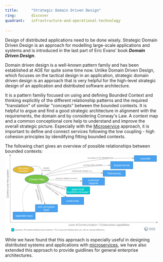 ```yaml
---
title:      "Strategic Domain Driven Design"
ring:       discover
quadrant:   infrastructure-and-operational-technology

---
```


Design of distributed applications need to be done wisely. Strategic Domain Driven Design is an approach for modelling large-scale applications and systems and is introduced in the last part of Eric Evans' book _**Domain Driven Design**_.

Domain driven design is a well-known pattern family and has been established at AOE for quite some time now. Unlike Domain Driven Design, which focuses on the tactical design in an application, strategic domain driven design is an approach that is very helpful for the high-level strategic design of an application and distributed software architecture.

It is a pattern familiy focused on using and defining Bounded Context and thinking explicitly of the different relationship patterns and the required "translation" of similar "concepts" between the bounded contexts. It is helpful to argue and find a good strategic architecture in alignment with the requirements, the domain and by considering Conway's Law.
A context map and a common conceptional core help to understand and improve the overall strategic picture. Especially with the [Microservice](/infrastructure-and-operational-technology/microservices.html) approach, it is important to define and connect services following the low coupling - high cohesion principles by idendifying fitting bounded contexts.

The following chart gives an overview of possible relationships between bounded contexts:
![strategic-domain-driven-design-relationships](/assets/images/strategic-domain-driven-design-relationships.png)


While we have found that this approach is especially useful in designing distributed systems and applications with [microservices](/infrastructure-and-operational-technology/microservices.html), we have also extended this approach to provide guidlines for general enterprise architectures.